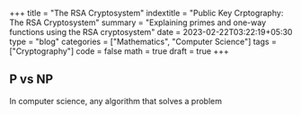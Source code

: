 +++
title = "The RSA Cryptosystem"
indextitle = "Public Key Crptography: The RSA Cryptosystem"
summary = "Explaining primes and one-way functions using the RSA cryptosystem"
date = 2023-02-22T03:22:19+05:30
type = "blog"
categories = ["Mathematics", "Computer Science"]
tags = ["Cryptography"]
code = false
math = true
draft = true
+++

## P vs NP

In computer science, any algorithm that solves a problem
